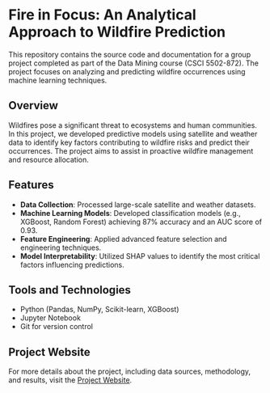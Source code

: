 # Fire in Focus: An Analytical Approach to Wildfire Prediction

This repository contains the source code and documentation for a group project completed as part of the Data Mining course (CSCI 5502-872). The project focuses on analyzing and predicting wildfire occurrences using machine learning techniques.

## Overview

Wildfires pose a significant threat to ecosystems and human communities. In this project, we developed predictive models using satellite and weather data to identify key factors contributing to wildfire risks and predict their occurrences. The project aims to assist in proactive wildfire management and resource allocation.

## Features
- **Data Collection**: Processed large-scale satellite and weather datasets.
- **Machine Learning Models**: Developed classification models (e.g., XGBoost, Random Forest) achieving 87% accuracy and an AUC score of 0.93.
- **Feature Engineering**: Applied advanced feature selection and engineering techniques.
- **Model Interpretability**: Utilized SHAP values to identify the most critical factors influencing predictions.

## Tools and Technologies
- Python (Pandas, NumPy, Scikit-learn, XGBoost)
- Jupyter Notebook
- Git for version control

## Project Website
For more details about the project, including data sources, methodology, and results, visit the [Project Website]([https://olan-pinto.github.io/Data-Mining-CSCI-5502-872-Course-Project/](https://abhiram1234.github.io/Data-Mining-CSCI-5502-872-Course-Project/)).
